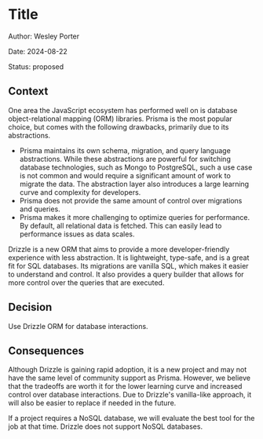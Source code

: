 # Title

Author: Wesley Porter

Date: 2024-08-22

Status: proposed

## Context

One area the JavaScript ecosystem has performed well on is database object-relational mapping (ORM) libraries. Prisma is the most popular choice, but comes with the following drawbacks, primarily due to its abstractions.

- Prisma maintains its own schema, migration, and query language abstractions. While these abstractions are powerful for switching database technologies, such as Mongo to PostgreSQL, such a use case is not common and would require a significant amount of work to migrate the data. The abstraction layer also introduces a large learning curve and complexity for developers.
- Prisma does not provide the same amount of control over migrations and queries.
- Prisma makes it more challenging to optimize queries for performance. By default, all relational data is fetched. This can easily lead to performance issues as data scales.

Drizzle is a new ORM that aims to provide a more developer-friendly experience with less abstraction. It is lightweight, type-safe, and is a great fit for SQL databases. Its migrations are vanilla SQL, which makes it easier to understand and control. It also provides a query builder that allows for more control over the queries that are executed.

## Decision

Use Drizzle ORM for database interactions.

## Consequences

Although Drizzle is gaining rapid adoption, it is a new project and may not have the same level of community support as Prisma. However, we believe that the tradeoffs are worth it for the lower learning curve and increased control over database interactions. Due to Drizzle's vanilla-like approach, it will also be easier to replace if needed in the future.

If a project requires a NoSQL database, we will evaluate the best tool for the job at that time. Drizzle does not support NoSQL databases.
